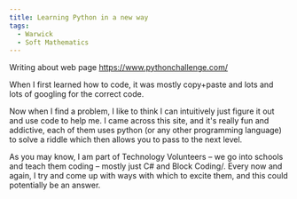 ```yaml
---
title: Learning Python in a new way
tags:
  - Warwick
  - Soft Mathematics
---
```

Writing about web page https://www.pythonchallenge.com/

When I first learned how to code, it was mostly copy+paste and lots and lots of googling for the correct code.

Now when I find a problem, I like to think I can intuitively just figure it out and use code to help me. I came across this site, and it's really fun and addictive, each of them uses python (or any other programming language) to solve a riddle which then allows you to pass to the next level.

As you may know, I am part of Technology Volunteers – we go into schools and teach them coding – mostly just C# and Block Coding/. Every now and again, I try and come up with ways with which to excite them, and this could potentially be an answer.
